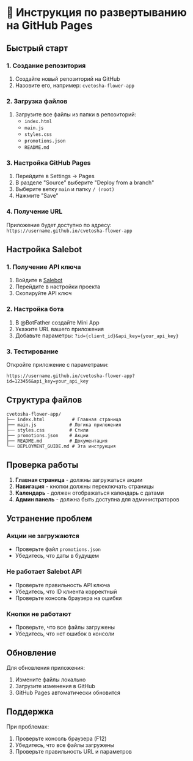 # 🚀 Инструкция по развертыванию на GitHub Pages

## Быстрый старт

### 1. Создание репозитория
1. Создайте новый репозиторий на GitHub
2. Назовите его, например: `cvetosha-flower-app`

### 2. Загрузка файлов
1. Загрузите все файлы из папки в репозиторий:
   - `index.html`
   - `main.js`
   - `styles.css`
   - `promotions.json`
   - `README.md`

### 3. Настройка GitHub Pages
1. Перейдите в Settings → Pages
2. В разделе "Source" выберите "Deploy from a branch"
3. Выберите ветку `main` и папку `/ (root)`
4. Нажмите "Save"

### 4. Получение URL
Приложение будет доступно по адресу:
`https://username.github.io/cvetosha-flower-app`

## Настройка Salebot

### 1. Получение API ключа
1. Войдите в [Salebot](https://salebot.pro)
2. Перейдите в настройки проекта
3. Скопируйте API ключ

### 2. Настройка бота
1. В @BotFather создайте Mini App
2. Укажите URL вашего приложения
3. Добавьте параметры: `?id={client_id}&api_key={your_api_key}`

### 3. Тестирование
Откройте приложение с параметрами:
```
https://username.github.io/cvetosha-flower-app?id=123456&api_key=your_api_key
```

## Структура файлов

```
cvetosha-flower-app/
├── index.html          # Главная страница
├── main.js            # Логика приложения
├── styles.css         # Стили
├── promotions.json    # Акции
├── README.md          # Документация
└── DEPLOYMENT_GUIDE.md # Эта инструкция
```

## Проверка работы

1. **Главная страница** - должны загружаться акции
2. **Навигация** - кнопки должны переключать страницы
3. **Календарь** - должен отображаться календарь с датами
4. **Админ панель** - должна быть доступна для администраторов

## Устранение проблем

### Акции не загружаются
- Проверьте файл `promotions.json`
- Убедитесь, что даты в будущем

### Не работает Salebot API
- Проверьте правильность API ключа
- Убедитесь, что ID клиента корректный
- Проверьте консоль браузера на ошибки

### Кнопки не работают
- Проверьте, что все файлы загружены
- Убедитесь, что нет ошибок в консоли

## Обновление

Для обновления приложения:
1. Измените файлы локально
2. Загрузите изменения в GitHub
3. GitHub Pages автоматически обновится

## Поддержка

При проблемах:
1. Проверьте консоль браузера (F12)
2. Убедитесь, что все файлы загружены
3. Проверьте правильность URL и параметров 